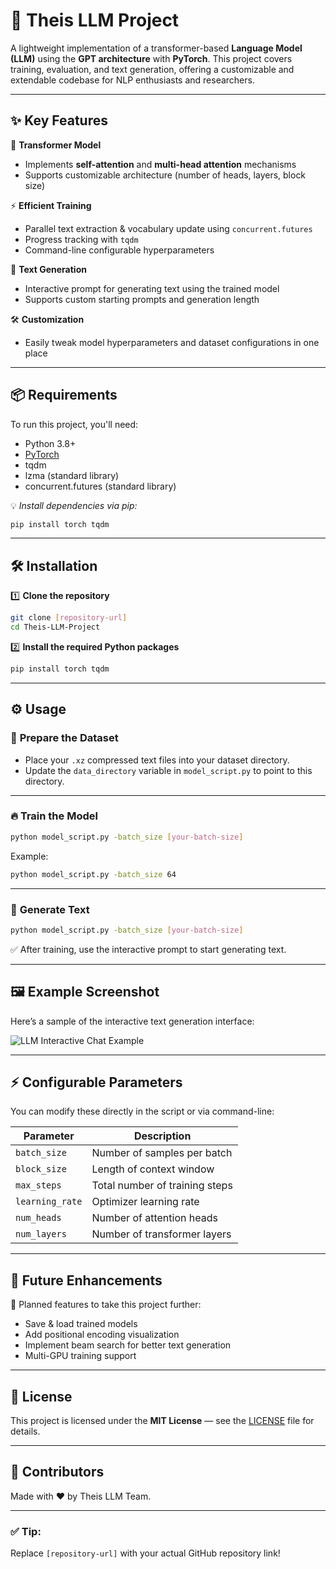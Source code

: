 
# 🤖 **Theis LLM Project**

A lightweight implementation of a transformer-based **Language Model (LLM)** using the **GPT architecture** with **PyTorch**. This project covers training, evaluation, and text generation, offering a customizable and extendable codebase for NLP enthusiasts and researchers.

---

## ✨ **Key Features**

🚀 **Transformer Model**
- Implements **self-attention** and **multi-head attention** mechanisms  
- Supports customizable architecture (number of heads, layers, block size)

⚡ **Efficient Training**
- Parallel text extraction & vocabulary update using `concurrent.futures`
- Progress tracking with `tqdm`
- Command-line configurable hyperparameters

📝 **Text Generation**
- Interactive prompt for generating text using the trained model
- Supports custom starting prompts and generation length

🛠 **Customization**
- Easily tweak model hyperparameters and dataset configurations in one place

---

## 📦 **Requirements**

To run this project, you'll need:

- Python 3.8+
- [PyTorch](https://pytorch.org/)
- tqdm
- lzma (standard library)
- concurrent.futures (standard library)

💡 _Install dependencies via pip:_
```bash
pip install torch tqdm
```

---

## 🛠 **Installation**

1️⃣ **Clone the repository**
```bash
git clone [repository-url]
cd Theis-LLM-Project
```

2️⃣ **Install the required Python packages**
```bash
pip install torch tqdm
```

---

## ⚙ **Usage**

### 📂 **Prepare the Dataset**
- Place your `.xz` compressed text files into your dataset directory.
- Update the `data_directory` variable in `model_script.py` to point to this directory.

---

### 🔥 **Train the Model**
```bash
python model_script.py -batch_size [your-batch-size]
```
Example:
```bash
python model_script.py -batch_size 64
```

---

### 💬 **Generate Text**
```bash
python model_script.py -batch_size [your-batch-size]
```
✅ After training, use the interactive prompt to start generating text.

---

## 🖼 **Example Screenshot**

Here’s a sample of the interactive text generation interface:

![LLM Interactive Chat Example](./Tarrifarm.png)

---

## ⚡ **Configurable Parameters**

You can modify these directly in the script or via command-line:

| Parameter       | Description                              |
|-----------------|------------------------------------------|
| `batch_size`     | Number of samples per batch              |
| `block_size`     | Length of context window                 |
| `max_steps`      | Total number of training steps           |
| `learning_rate`  | Optimizer learning rate                  |
| `num_heads`      | Number of attention heads                |
| `num_layers`     | Number of transformer layers             |

---

## 🧠 **Future Enhancements**
🌱 Planned features to take this project further:

- Save & load trained models  
- Add positional encoding visualization  
- Implement beam search for better text generation  
- Multi-GPU training support  

---

## 📝 **License**

This project is licensed under the **MIT License** — see the [LICENSE](LICENSE) file for details.

---

## 🙌 **Contributors**

Made with ❤️ by Theis LLM Team.

---

### ✅ **Tip:**  
Replace `[repository-url]` with your actual GitHub repository link!
